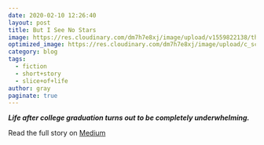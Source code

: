 ```yaml
---
date: 2020-02-10 12:26:40
layout: post
title: But I See No Stars
image: https://res.cloudinary.com/dm7h7e8xj/image/upload/v1559822138/theme9_v273a9.jpg
optimized_image: https://res.cloudinary.com/dm7h7e8xj/image/upload/c_scale,w_380/v1559822138/theme9_v273a9.jpg
category: blog
tags:
  - fiction
  - short+story
  - slice+of+life
author: gray
paginate: true
---
```



***Life after college graduation turns out to be completely underwhelming.***


Read the full story on <a href="https://medium.com/the-creative-cafe/but-i-see-no-stars-64c775f875f2">Medium</a>